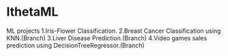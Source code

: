 # IthetaML
ML projects
1.Iris-Flower Classification.
2.Breast Cancer Classification using KNN.(Branch)
3.Liver Disease Prediction.(Branch)
4.Video games sales prediction using DecisionTreeRegressor.(Branch)
